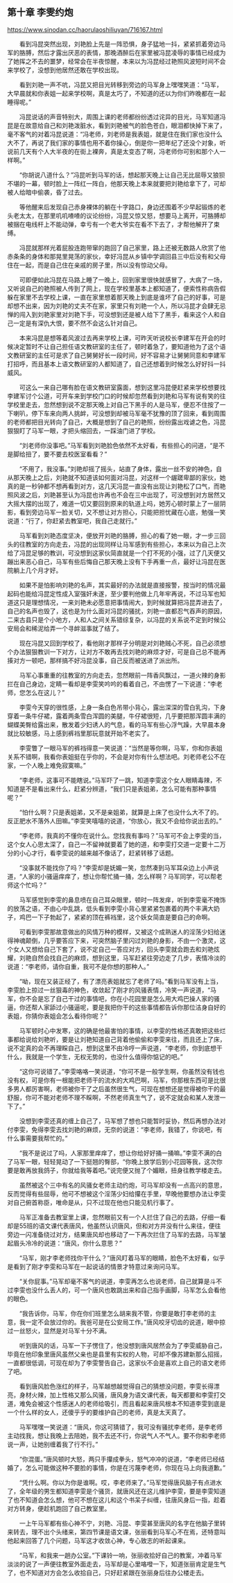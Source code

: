 ## 第十章 李雯约炮

https://www.sinodan.cc/haorulaoshiliuyan/716167.html

　　看到冯昆突然出现，刘艳脸上先是一阵恐惧，身子猛地一抖，紧紧抓着旁边马军的胳膊，然后才露出厌恶的表情，那晚酒醉后在家里被冯昆凌辱的事情已经成为了她挥之不去的噩梦，经常会在半夜惊醒，本来以为冯昆经过艳照风波短时间不会来学校了，没想到他居然还敢在学校出现。

　　看到刘艳一声不吭，冯昆又把目光转移到旁边的马军身上嘿嘿笑道：“马军，大早晨就和你表姐一起来学校啊，真是太巧了，不知道的还以为你们昨晚都在一起睡得呢。”

　　冯昆说话的声音特别大，周围上课的老师都纷纷透过诧异的目光，马军知道冯昆是在故意给自己和刘艳泼脏水，看到刘艳被气的脸色苍白，眼泪都快掉下来了，毫不客气的对着冯昆说道：“冯老师，刘老师是我表姐，就是住在我们家也没什么大不了，再说了我们家的事情也用不着你操心，倒是你一把年纪了还没个对象，听说前几天有个人大半夜的在街上裸奔，真是太变态了啊，冯老师你可别和那个人一样啊。”

　　“你胡说八道什么？”冯昆听到马军的话，想起那天晚上让自己无比屈辱又狼狈不堪的一幕，顿时脸上一阵红一阵白，他那天晚上本来就要把刘艳给拿下了，可却被人给暗中偷袭，昏了过去。

　　等他醒来后发现自己赤身裸体的躺在十字路口，身边还围着不少早起锻炼的老头老太太，在那里叽叽喳喳的议论纷纷，冯昆又惊又怒，想要马上离开，可胳膊却被捆在电线杆上不能动弹，幸亏有一个老大爷实在看不下去了，才帮他解开了束缚。

　　冯昆就那样光着屁股连跑带窜的跑回了自己家里，路上还被无数路人欣赏了他赤条条的身体和那晃里晃荡的家伙，幸好冯昆从乡镇中学调回县三中后没有和父母住在一起，而是自己住在亲戚的房子里，所以没有惊动父母。

　　可即便如此冯昆在马路上睡了一晚上，回到家里很快就感冒了，大病了一场，又听说自己的艳照被人传到了网上，现在学校里基本上都知道了，便索性称病告假躲在家里不去学校上课，一直在家里想着那天晚上到底是谁坏了自己的好事，可是却想不出来，因为刘艳的丈夫不在家，家里只有刘艳一个人，所以冯昆才会肆无忌惮的闯入到刘艳家里对刘艳下手，可没想到还是被人给下了黑手，看来这个人和自己一定是有深仇大恨，要不然不会这么针对自己。

　　本来冯昆是想等着风波过去再来学校上课，可昨天听说校长李建军在开会的时候决定暂时不让自己担任语文教研室的主任了，顿时着急了，要知道他为了这个语文教研室的主任可是求了自己舅舅好长一段时间，好不容易才让舅舅同意和李建军打招呼，而且基本上语文教研室的人都知道了，自己还想着到时候怎么好好抖一抖威风。

　　可这么一来自己哪有脸在语文教研室露面，想到这里冯昆便赶紧来学校想要找李建军讨个公道，可开车来到学校门口的时候却忽然看到刘艳和马军有说有笑的往学校里走去，忽然想到说不定那天晚上对自己下黑手的人是马军，便忍不住按了一下喇叭，停下车来向两人挑衅，可没想到却被马军毫不犹豫的顶了回来，看到周围的老师都把目光转向了自己，大概是想到了自己的艳照，纷纷露出戏谑之色，冯昆狠狠盯了马军一眼，才把头缩回去，一踩油门进了学校。

　　“刘老师你没事吧。”马军看到刘艳脸色依然不太好看，有些担心的问道，“是不是脚给扭了，要不要去校医室看看？”

　　“不用了，我没事。”刘艳却摇了摇头，站直了身体，露出一丝不安的神色，自从那天晚上之后，刘艳就不知道该如何面对冯昆，对这样一个龌蹉卑鄙的家伙，她真的是一秒钟都不想再看到对方，这几天冯昆一直没有出现让刘艳松了口气，而艳照风波之后，刘艳甚至认为冯昆也许再也不会在三中出现了，可没想到对方居然又大摇大摆的出现了，难道一切又要回到原来的轨道上吗，她芳心顿时蒙上了一层阴影，看到旁边马军一脸关切，又不想让对方担心，只能把担忧藏在心底，勉强一笑说道：“行了，你赶紧去教室吧，我自己走就行。”

　　马军看到刘艳态度坚决，便放开刘艳的胳膊，担心的看了她一眼，才一步三回头的往教室的方向走去，冯昆的出现同样让马军感到有些担心，本来以为自己上次给了冯昆足够的教训，可没想到这家伙简直就是一个打不死的小强，过了几天便又蹦出来恶心自己，马军有些后悔自己那天晚上没有下手再重一点，最好让冯昆在医院躺上几个月才好。

　　如果不是怕影响刘艳的名声，其实最好的办法就是直接报警，按当时的情况最起码也能给冯昆定性成入室强奸未遂，至少要判他做上几年牢再说，不过马军也知道这只是理想情况，一来刘艳未必愿意把事情闹大，到时候就算把冯昆弄进去了，自己的名声也毁了，这也是为什么面对冯昆的骚扰，刘艳一直都忍气吞声的原因，二来古县只是个小地方，人和人之间关系错综复杂，以冯昆的关系说不定到时候公安局会和稀泥给弄一个寻衅滋事就了结了。

　　现在冯昆又回到学校了，看他刚才那样子分明是对刘艳贼心不死，自己必须想个办法狠狠教训一下对方，让对方不敢再去找刘艳的麻烦才好，可是自己总不能再揍对方一顿吧，那样搞不好冯昆没事，自己反而被送进了派出所。

　　马军心事重重的往教室的方向走去，忽然眼前一阵香风飘过，一道火辣的身影拦在自己身边，定睛一看却是李雯笑吟吟的看着自己，不由愣了一下说道：“李老师，您怎么在这儿？”

　　李雯今天穿的很性感，上身一条白色吊带小背心，露出深深的雪白乳沟，下身穿着一条牛仔裙，露着两条雪白浑圆的美腿，牛仔裙很短，几乎要把那浑圆丰满的蝴蝶美臀给露出来，散发着少妇诱人的气息，看的马军有些心浮气躁，大早晨本身就比较敏感，马上感到裤裆里那玩意就开始不老实了。

　　李雯瞥了一眼马军的裤裆得意一笑说道：“当然是等你啊，马军，你和你表姐关系不错啊，我看你表姐挺在乎你的，不会是对你有什么想法吧。刘老师老公不在家，一个人晚上难免寂寞嘛。”

　　“李老师，这事可不能瞎说。”马军吓了一跳，知道李雯这个女人眼睛毒辣，不知道是不是看出来什么，赶紧分辨道，“我们只是表姐弟，怎么可能有那种事情呢？”

　　“怕什么啊？只是表姐弟，又不是亲姐弟，就算是上床了也没什么大不了的。反正肥水不落外人田嘛。”李雯笑嘻嘻的说道，“你放心，我又不会给你说出去的。”

　　“李老师，我真的不懂你在说什么。您找我有事吗？”马军可不会上李雯的当，这个女人心思太深了，自己一不留神就要着了她的道，和李雯打交道一定要十二万分的小心才行，看李雯说的越来越不像话了，赶紧转移了话题。

　　“没事就不能找你了吗？”李雯却是妩媚一笑，忽然凑到马军耳朵边上小声说道，“人家的小骚逼痒痒了，想让你帮忙捅一捅，怎么样啊？马军同学，可以帮老师这个忙吗？”

　　马军感觉到李雯的鼻息喷在自己耳朵眼里，顿时一阵发痒，听到李雯毫不掩饰的放荡之语，不由心中乱跳，低头看到李雯小背心里紧紧包裹着的两个丰满大奶子，鸡巴一下子勃起了，紧紧的顶在裤裆里，这个妖女简直是要自己的命啊。

　　可看到李雯那故意做出的风情万种的模样，又被这个成熟迷人的淫荡少妇给迷得神魂颠倒，几乎要答应下来，可突然脑子里闪过刘艳的身影，不由一个激灵，这个女人又想给自己下套了，说不定自己一答应对方，回头李雯就会跑去和刘艳炫耀，刘艳自然会找自己的麻烦，想到这里，马军赶紧往旁边走了几步，表情冷淡的说道：“李老师，请你自重，我可不是你想的那种人。”

　　“呦，现在又装正经了，有了漂亮表姐就忘了老师了吗。”看到马军没有上当，李雯脸上掠过一丝狠毒的神色，收敛起了刚才的风骚表情，冷笑一声说道，“马军，你不会是忘了自己干过的事情吧，你在小花园里是怎么用大鸡巴操人家的骚逼，你还帮人家舔过小骚逼呢，要是我把你干的这些事情都告诉你那位洁身自好的表姐，你猜你表姐会怎么看待你呢？”

　　马军顿时心中发寒，这的确是他最害怕的事情，以李雯的性格还真敢把这些烂事都给说给刘艳听，要是让刘艳知道自己背着他偷偷和李雯来往，而且还上了床，说不定真的会不再理睬自己，想到这里不由冷哼一声说道，“李老师，你到底想干什么，我就是一个学生，无权无势的，也没什么值得你惦记的吧。”

　　“这你可说错了。”李雯咯咯一笑说道，“你可不是一般学生啊，你虽然没有钱也没有权，可是你有一根能把老师干的流水的大鸡巴啊，马军，你那根东西可是比很多男人都厉害啊，老师被你干了之后虽然很生气，可现在想想还是觉得被你干的最舒服，你可不能对老师不理不睬啊，不然老师真生气了，说不定就会和某人发泄一下了。”

　　没想到李雯还真的缠上自己了，马军想了想也只能暂时妥协，然后再想办法对付李雯，免得李雯去找刘艳的麻烦，无奈的说道：“李老师，我错了，你说吧，有什么事需要我帮忙的。”

　　“我不是说过了吗，人家那里痒痒了，想让你给好好捅一捅嘛。”李雯不满的白了马军一眼，轻轻晃动了一下挺翘的臀部，“你晚上放学后到小花园等我，这次你要是敢再放我鸽子，你就给我等着吧。”说完便又抛了个媚眼，扭身往教学楼走去。

　　虽然被这个三中有名的风骚女老师主动约炮，可马军却没有一点高兴的意思，反而觉得有些屈辱，他可不想被这个淫荡少妇给攥在手里，早晚他要想办法让李雯对自己俯首称臣，唯命是从，只不过现在他也只能见机行事了。

　　马军正准备去教室里上课，忽然眼前又有一个人拦住了自己的去路，仔细一看却是55班的语文课代表唐风，他虽然认识唐风，但和对方并没有什么来往，便往旁边一闪准备绕过对方，结果唐风却也移动了一下再次拦住了马军的去路，马军皱起眉头冷冷的说道：“唐风，你什么意思？”

　　“马军，刚才李老师找你干什么？”唐风盯着马军的眼睛，脸色不太好看，似乎是看到了刚才李雯和马军在一起说话的情景才特意过来询问马军。

　　“关你屁事。”马军却毫不客气的说道，李雯再怎么也说老师，自己就算是斗不过李雯也没什么丢人的，可一个唐风也敢跳出来和自己指手画脚，马军怎么会看他的眼色。

　　“我告诉你，马军，你在你们班里怎么胡来我不管，你要是敢打李老师的主意，我一定不会放过你的。我爸可是在公安局工作。”唐风咬牙切齿的说道，眼中掠过一丝怒火，显然是对马军十分不满。

　　听到唐风的话，马军一下子愣住了，他没想到唐风居然会为了李雯威胁自己，毕竟在他印象里唐风虽然父亲也是县里有实权的人物，可却不像苏建新那么招摇，一直都很低调，可现在却为了李雯警告自己，这家伙不会是喜欢上自己的语文老师了吧。

　　看到唐风脸色涨红的样子，马军越想越觉得自己的猜想没问题，李雯长得漂亮，身材火辣，加上性格又那么风骚，唐风身为语文课代表，每天都要和李雯打交道，难免会被这个性感迷人的老师给吸引，而且看起来唐风根本不知道李雯到底是一个什么样的女人，还傻乎乎的要维护自己的老师，真是太天真了。

　　马军嘿嘿一笑说道：“唐风，你这可猜错了，我可没有骚扰李老师，是李老师主动找我，想让我晚上去陪她，我不去还不行，你说气人不气人。要不你和李老师说一声，让她别缠着我了行不行。”

　　“你混蛋。”唐风顿时大怒，两只手攥成拳头，怒气冲冲的说道，“李老师已经结婚了，怎么可能做这种不要脸的事情，你是在污蔑李老师，你现在马上向我道歉。”

　　“凭什么啊。你以为你是谁啊。哎，李老师来了。”马军觉得唐风脑子有点进水了，全年级的男生都知道李雯是个骚货，就唐风还在这儿维护李雯，要是李雯知道了也不知道会怎么想，他可不想在这儿和这个书呆子纠缠，往唐风身后一指，趁着对方转身，便趁机跑回了自己教室里。

　　一上午马军都有些心神不宁，刘艳、冯昆、李雯甚至唐风的名字在他脑子里转来转去，理不出个头绪来，第四节课是语文课，张丽看到马军心不在焉，还特意叫他起来回答了几个问题，马军这才收敛心神，专心致志的听起课来。

　　“马军，和我来一趟办公室。”下课铃一响，张丽收拾好自己的教案，冲着马军淡淡的说了一声便往教室外面走去，马军却是心里咯噔一下，知道张丽肯定是生气了，也不知道对方会怎么收拾自己，只好赶紧跟在张丽身后往办公楼走去。


